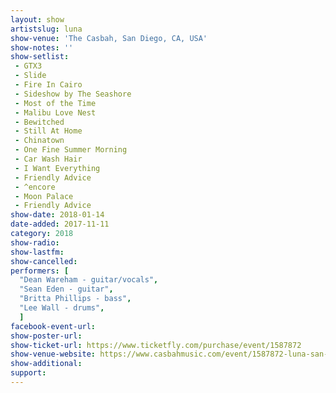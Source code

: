 ```yaml
---
layout: show
artistslug: luna
show-venue: 'The Casbah, San Diego, CA, USA'
show-notes: ''
show-setlist: 
 - GTX3
 - Slide
 - Fire In Cairo
 - Sideshow by The Seashore
 - Most of the Time
 - Malibu Love Nest
 - Bewitched
 - Still At Home
 - Chinatown
 - One Fine Summer Morning
 - Car Wash Hair
 - I Want Everything
 - Friendly Advice
 - ^encore
 - Moon Palace
 - Friendly Advice
show-date: 2018-01-14
date-added: 2017-11-11
category: 2018
show-radio: 
show-lastfm: 
show-cancelled: 
performers: [
  "Dean Wareham - guitar/vocals",
  "Sean Eden - guitar",
  "Britta Phillips - bass",
  "Lee Wall - drums",
  ]
facebook-event-url: 
show-poster-url: 
show-ticket-url: https://www.ticketfly.com/purchase/event/1587872
show-venue-website: https://www.casbahmusic.com/event/1587872-luna-san-diego/
show-additional: 
support:
---
```


